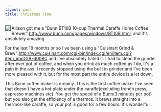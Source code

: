 ```yaml
--- 
layout: post
title: Christmas Time
---
```

<img src="http://www.atmos.org/files/BT10B.jpg"  align="left" border="1" />Allison got me a "Bunn BT10B 10-cup Thermal Caraffe Home Coffee Brewer":http://www.bunn.com/pages/windows/BT10B.html, and it's absolutely amazing.  

For the last 18 months or so I've been using a "Cuisinart Grind & Brew":http://www.cuisinart.com/cgi-bin/index.cgi/en/item.cgi?item_id=DGB-600BC and I've absolutely hated it.  I had to clean the grinder after ever pot of coffee, and when you drink as much coffee as I do, it's a pain in the ass.  I recently stopped using the built in grinder and I've been more pleased with it, but for the most part the entire device is a let down.  

This Bunn coffee maker is dreamy.  This is the first coffee maker I've seen that doesn't have a hot plate under the caraffe(excluding french press, espresso machines etc).  You get the speed of a Bunn(3 minutes per pot) but you also get the efficiency of a thermos.  It brews straight into a thermos-like caraffe, so your pot is good for a few hours.  It's wonderful.
